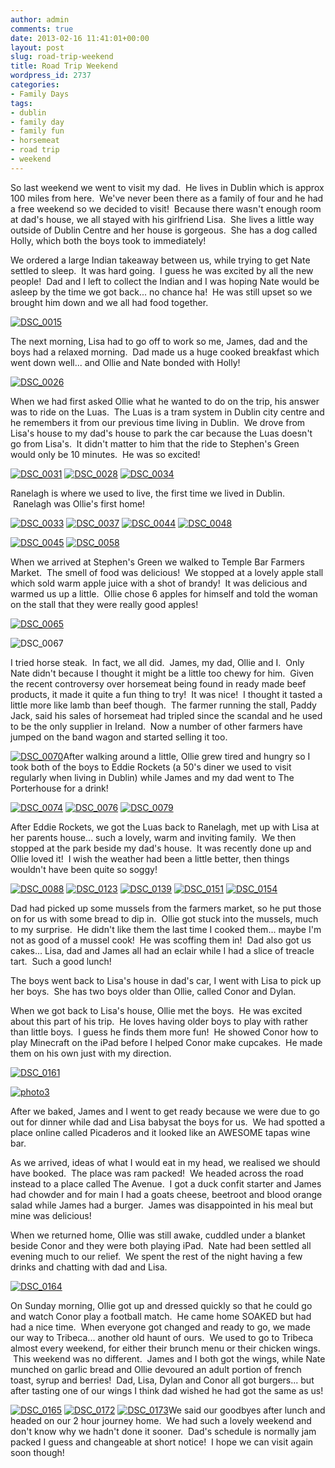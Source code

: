 ```yaml
---
author: admin
comments: true
date: 2013-02-16 11:41:01+00:00
layout: post
slug: road-trip-weekend
title: Road Trip Weekend
wordpress_id: 2737
categories:
- Family Days
tags:
- dublin
- family day
- family fun
- horsemeat
- road trip
- weekend
---
```


So last weekend we went to visit my dad.  He lives in Dublin which is approx 100 miles from here.  We've never been there as a family of four and he had a free weekend so we decided to visit!  Because there wasn't enough room at dad's house, we all stayed with his girlfriend Lisa.  She lives a little way outside of Dublin Centre and her house is gorgeous.  She has a dog called Holly, which both the boys took to immediately!

We ordered a large Indian takeaway between us, while trying to get Nate settled to sleep.  It was hard going.  I guess he was excited by all the new people!  Dad and I left to collect the Indian and I was hoping Nate would be asleep by the time we got back... no chance ha!  He was still upset so we brought him down and we all had food together.

[![DSC_0015](http://www.outmumbered.com/wp-content/uploads/2013/02/DSC_0015-1024x680.jpg)](http://www.outmumbered.com/wp-content/uploads/2013/02/DSC_0015.jpg)

The next morning, Lisa had to go off to work so me, James, dad and the boys had a relaxed morning.  Dad made us a huge cooked breakfast which went down well... and Ollie and Nate bonded with Holly!

[![DSC_0026](http://www.outmumbered.com/wp-content/uploads/2013/02/DSC_0026-1024x680.jpg)](http://www.outmumbered.com/wp-content/uploads/2013/02/DSC_0026.jpg)

When we had first asked Ollie what he wanted to do on the trip, his answer was to ride on the Luas.  The Luas is a tram system in Dublin city centre and he remembers it from our previous time living in Dublin.  We drove from Lisa's house to my dad's house to park the car because the Luas doesn't go from Lisa's.  It didn't matter to him that the ride to Stephen's Green would only be 10 minutes.  He was so excited!

[![DSC_0031](http://www.outmumbered.com/wp-content/uploads/2013/02/DSC_0031-1024x680.jpg)](http://www.outmumbered.com/wp-content/uploads/2013/02/DSC_0031.jpg) [![DSC_0028](http://www.outmumbered.com/wp-content/uploads/2013/02/DSC_0028-680x1024.jpg)](http://www.outmumbered.com/wp-content/uploads/2013/02/DSC_0028.jpg) [![DSC_0034](http://www.outmumbered.com/wp-content/uploads/2013/02/DSC_0034-680x1024.jpg)](http://www.outmumbered.com/wp-content/uploads/2013/02/DSC_0034.jpg)

Ranelagh is where we used to live, the first time we lived in Dublin.  Ranelagh was Ollie's first home!

[![DSC_0033](http://www.outmumbered.com/wp-content/uploads/2013/02/DSC_0033-1024x680.jpg)](http://www.outmumbered.com/wp-content/uploads/2013/02/DSC_0033.jpg) [![DSC_0037](http://www.outmumbered.com/wp-content/uploads/2013/02/DSC_0037-1024x680.jpg)](http://www.outmumbered.com/wp-content/uploads/2013/02/DSC_0037.jpg) [![DSC_0044](http://www.outmumbered.com/wp-content/uploads/2013/02/DSC_0044-680x1024.jpg)](http://www.outmumbered.com/wp-content/uploads/2013/02/DSC_0044.jpg) [![DSC_0048](http://www.outmumbered.com/wp-content/uploads/2013/02/DSC_0048-680x1024.jpg)](http://www.outmumbered.com/wp-content/uploads/2013/02/DSC_0048.jpg)

[![DSC_0045](http://www.outmumbered.com/wp-content/uploads/2013/02/DSC_0045-1024x680.jpg)](http://www.outmumbered.com/wp-content/uploads/2013/02/DSC_0045.jpg) [![DSC_0058](http://www.outmumbered.com/wp-content/uploads/2013/02/DSC_0058-680x1024.jpg)](http://www.outmumbered.com/wp-content/uploads/2013/02/DSC_0058.jpg)

When we arrived at Stephen's Green we walked to Temple Bar Farmers Market.  The smell of food was delicious!  We stopped at a lovely apple stall which sold warm apple juice with a shot of brandy!  It was delicious and warmed us up a little.  Ollie chose 6 apples for himself and told the woman on the stall that they were really good apples!

[![DSC_0065](http://www.outmumbered.com/wp-content/uploads/2013/02/DSC_0065-1024x680.jpg)](http://www.outmumbered.com/wp-content/uploads/2013/02/DSC_0065.jpg)

![DSC_0067](http://www.outmumbered.com/wp-content/uploads/2013/02/DSC_0067-1024x680.jpg)

I tried horse steak.  In fact, we all did.  James, my dad, Ollie and I.  Only Nate didn't because I thought it might be a little too chewy for him.  Given the recent controversy over horsemeat being found in ready made beef products, it made it quite a fun thing to try!  It was nice!  I thought it tasted a little more like lamb than beef though.  The farmer running the stall, Paddy Jack, said his sales of horsemeat had tripled since the scandal and he used to be the only supplier in Ireland.  Now a number of other farmers have jumped on the band wagon and started selling it too.

[![DSC_0070](http://www.outmumbered.com/wp-content/uploads/2013/02/DSC_0070-1024x680.jpg)](http://www.outmumbered.com/wp-content/uploads/2013/02/DSC_0070.jpg)After walking around a little, Ollie grew tired and hungry so I took both of the boys to Eddie Rockets (a 50's diner we used to visit regularly when living in Dublin) while James and my dad went to The Porterhouse for a drink!

[![DSC_0074](http://www.outmumbered.com/wp-content/uploads/2013/02/DSC_0074-1024x680.jpg)](http://www.outmumbered.com/wp-content/uploads/2013/02/DSC_0074.jpg) [![DSC_0076](http://www.outmumbered.com/wp-content/uploads/2013/02/DSC_0076-1024x680.jpg)](http://www.outmumbered.com/wp-content/uploads/2013/02/DSC_0076.jpg) [![DSC_0079](http://www.outmumbered.com/wp-content/uploads/2013/02/DSC_0079-1024x680.jpg)](http://www.outmumbered.com/wp-content/uploads/2013/02/DSC_0079.jpg)

After Eddie Rockets, we got the Luas back to Ranelagh, met up with Lisa at her parents house... such a lovely, warm and inviting family.  We then stopped at the park beside my dad's house.  It was recently done up and Ollie loved it!  I wish the weather had been a little better, then things wouldn't have been quite so soggy!

[![DSC_0088](http://www.outmumbered.com/wp-content/uploads/2013/02/DSC_0088-1024x680.jpg)](http://www.outmumbered.com/wp-content/uploads/2013/02/DSC_0088.jpg) [![DSC_0123](http://www.outmumbered.com/wp-content/uploads/2013/02/DSC_0123-1024x680.jpg)](http://www.outmumbered.com/wp-content/uploads/2013/02/DSC_0123.jpg) [![DSC_0139](http://www.outmumbered.com/wp-content/uploads/2013/02/DSC_0139-e1361012758591-680x1024.jpg)](http://www.outmumbered.com/wp-content/uploads/2013/02/DSC_0139.jpg) [![DSC_0151](http://www.outmumbered.com/wp-content/uploads/2013/02/DSC_0151-e1361012809101-680x1024.jpg)](http://www.outmumbered.com/wp-content/uploads/2013/02/DSC_0151.jpg) [![DSC_0154](http://www.outmumbered.com/wp-content/uploads/2013/02/DSC_0154-680x1024.jpg)](http://www.outmumbered.com/wp-content/uploads/2013/02/DSC_0154.jpg)

Dad had picked up some mussels from the farmers market, so he put those on for us with some bread to dip in.  Ollie got stuck into the mussels, much to my surprise.  He didn't like them the last time I cooked them... maybe I'm not as good of a mussel cook!  He was scoffing them in!  Dad also got us cakes... Lisa, dad and James all had an eclair while I had a slice of treacle tart.  Such a good lunch!

The boys went back to Lisa's house in dad's car, I went with Lisa to pick up her boys.  She has two boys older than Ollie, called Conor and Dylan.

When we got back to Lisa's house, Ollie met the boys.  He was excited about this part of his trip.  He loves having older boys to play with rather than little boys.  I guess he finds them more fun!  He showed Conor how to play Minecraft on the iPad before I helped Conor make cupcakes.  He made them on his own just with my direction.

[![DSC_0161](http://www.outmumbered.com/wp-content/uploads/2013/02/DSC_0161-1024x680.jpg)](http://www.outmumbered.com/wp-content/uploads/2013/02/DSC_0161.jpg)



[![photo3](http://www.outmumbered.com/wp-content/uploads/2013/02/photo3-1024x680.jpg)](http://www.outmumbered.com/wp-content/uploads/2013/02/photo3.jpg)

After we baked, James and I went to get ready because we were due to go out for dinner while dad and Lisa babysat the boys for us.  We had spotted a place online called Picaderos and it looked like an AWESOME tapas wine bar.

As we arrived, ideas of what I would eat in my head, we realised we should have booked.  The place was ram packed!  We headed across the road instead to a place called The Avenue.  I got a duck confit starter and James had chowder and for main I had a goats cheese, beetroot and blood orange salad while James had a burger.  James was disappointed in his meal but mine was delicious!

When we returned home, Ollie was still awake, cuddled under a blanket beside Conor and they were both playing iPad.  Nate had been settled all evening much to our relief.  We spent the rest of the night having a few drinks and chatting with dad and Lisa.

[![DSC_0164](http://www.outmumbered.com/wp-content/uploads/2013/02/DSC_0164-e1361012854318-680x1024.jpg)](http://www.outmumbered.com/wp-content/uploads/2013/02/DSC_0164.jpg)

On Sunday morning, Ollie got up and dressed quickly so that he could go and watch Conor play a football match.  He came home SOAKED but had had a nice time.  When everyone got changed and ready to go, we made our way to Tribeca... another old haunt of ours.  We used to go to Tribeca almost every weekend, for either their brunch menu or their chicken wings.  This weekend was no different.  James and I both got the wings, while Nate munched on garlic bread and Ollie devoured an adult portion of french toast, syrup and berries!  Dad, Lisa, Dylan and Conor all got burgers... but after tasting one of our wings I think dad wished he had got the same as us!

[![DSC_0165](http://www.outmumbered.com/wp-content/uploads/2013/02/DSC_0165-1024x680.jpg)](http://www.outmumbered.com/wp-content/uploads/2013/02/DSC_0165.jpg) [![DSC_0172](http://www.outmumbered.com/wp-content/uploads/2013/02/DSC_0172-1024x680.jpg)](http://www.outmumbered.com/wp-content/uploads/2013/02/DSC_0172.jpg) [![DSC_0173](http://www.outmumbered.com/wp-content/uploads/2013/02/DSC_0173-1024x680.jpg)](http://www.outmumbered.com/wp-content/uploads/2013/02/DSC_0173.jpg)We said our goodbyes after lunch and headed on our 2 hour journey home.  We had such a lovely weekend and don't know why we hadn't done it sooner.  Dad's schedule is normally jam packed I guess and changeable at short notice!  I hope we can visit again soon though!
